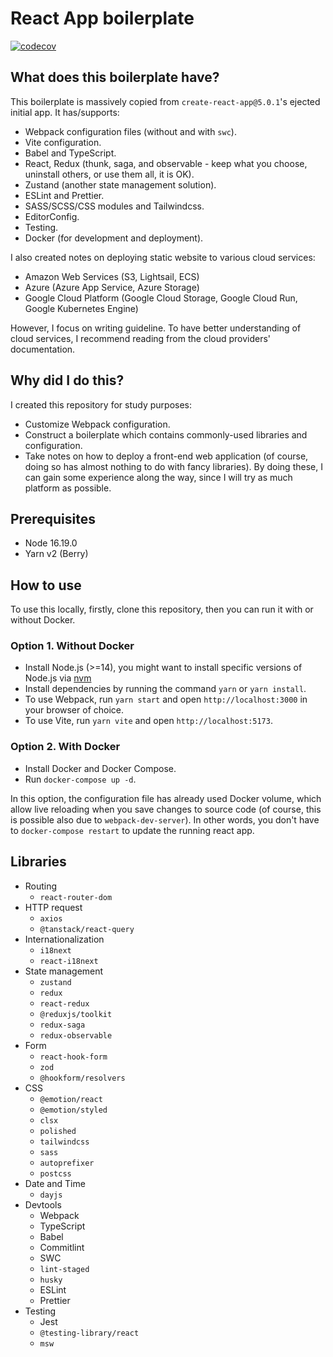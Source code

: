 # React App boilerplate

[![codecov](https://codecov.io/gh/duong755/js-boilerplates/branch/master/graph/badge.svg?token=3Y4WR9WYFM)](https://codecov.io/gh/duong755/js-boilerplates)

## What does this boilerplate have?

This boilerplate is massively copied from `create-react-app@5.0.1`'s ejected initial app. It has/supports:

- Webpack configuration files (without and with `swc`).
- Vite configuration.
- Babel and TypeScript.
- React, Redux (thunk, saga, and observable - keep what you choose, uninstall others, or use them all, it is OK).
- Zustand (another state management solution).
- ESLint and Prettier.
- SASS/SCSS/CSS modules and Tailwindcss.
- EditorConfig.
- Testing.
- Docker (for development and deployment).

I also created notes on deploying static website to various cloud services:
- Amazon Web Services (S3, Lightsail, ECS)
- Azure (Azure App Service, Azure Storage)
- Google Cloud Platform (Google Cloud Storage, Google Cloud Run, Google Kubernetes Engine)

However, I focus on writing guideline. To have better understanding of cloud services, I recommend reading from the cloud providers' documentation.

## Why did I do this?

I created this repository for study purposes:
- Customize Webpack configuration.
- Construct a boilerplate which contains commonly-used libraries and configuration.
- Take notes on how to deploy a front-end web application (of course, doing so has almost nothing to do with fancy libraries). By doing these, I can gain some experience along the way, since I will try as much platform as possible.

## Prerequisites

- Node 16.19.0
- Yarn v2 (Berry)

## How to use

To use this locally, firstly, clone this repository, then you can run it with or without Docker.
### Option 1. Without Docker

- Install Node.js (>=14), you might want to install specific versions of Node.js via [nvm](https://github.com/nvm-sh/nvm)
- Install dependencies by running the command `yarn` or `yarn install`.
- To use Webpack, run `yarn start` and open `http://localhost:3000` in your browser of choice.
- To use Vite, run `yarn vite` and open `http://localhost:5173`.

### Option 2. With Docker

- Install Docker and Docker Compose.
- Run `docker-compose up -d`.

In this option, the configuration file has already used Docker volume, which allow live reloading when you save changes to source code (of course, this is possible also due to `webpack-dev-server`). In other words, you don't have to `docker-compose restart` to update the running react app.

## Libraries

- Routing
  - `react-router-dom`
- HTTP request
  - `axios`
  - `@tanstack/react-query`
- Internationalization
  - `i18next`
  - `react-i18next`
- State management
  - `zustand`
  - `redux`
  - `react-redux`
  - `@reduxjs/toolkit`
  - `redux-saga`
  - `redux-observable`
- Form
  - `react-hook-form`
  - `zod`
  - `@hookform/resolvers`
- CSS
  - `@emotion/react`
  - `@emotion/styled`
  - `clsx`
  - `polished`
  - `tailwindcss`
  - `sass`
  - `autoprefixer`
  - `postcss`
- Date and Time
  - `dayjs`
- Devtools
  - Webpack
  - TypeScript
  - Babel
  - Commitlint
  - SWC
  - `lint-staged`
  - `husky`
  - ESLint
  - Prettier
- Testing
  - Jest
  - `@testing-library/react`
  - `msw`
